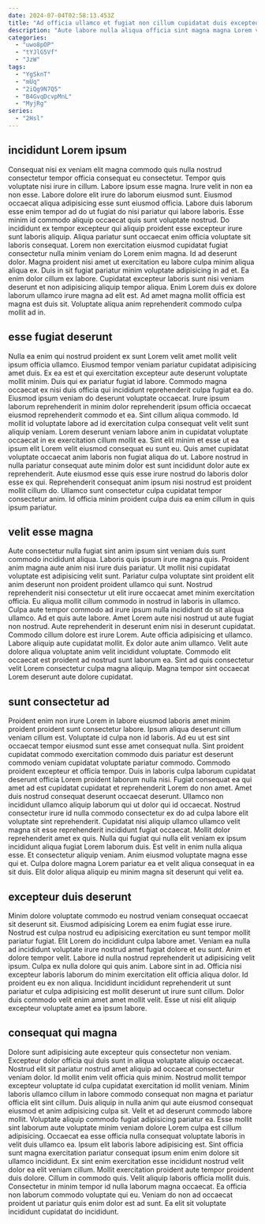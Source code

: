 ```yaml
---
date: 2024-07-04T02:58:13.453Z
title: "Ad officia ullamco et fugiat non cillum cupidatat duis excepteur proident amet sit dolor."
description: "Aute labore nulla aliqua officia sint magna magna Lorem velit velit fugiat. Lorem qui duis ullamco proident commodo."
categories:
  - "uwo8pOP"
  - "tYJlG5Vf"
  - "JzW"
tags:
  - "YgSknT"
  - "mUq"
  - "2iQg9N7Q5"
  - "B4GvqDcvpMnL"
  - "MyjRg"
series:
  - "2Hsl"
---
```



## incididunt Lorem ipsum

Consequat nisi ex veniam elit magna commodo quis nulla nostrud consectetur tempor officia consequat eu consectetur. Tempor quis voluptate nisi irure in cillum. Labore ipsum esse magna. Irure velit in non ea non esse. Labore dolore elit irure do laborum eiusmod sunt. Eiusmod occaecat aliqua adipisicing esse sunt eiusmod officia. Labore duis laborum esse enim tempor ad do ut fugiat do nisi pariatur qui labore laboris. Esse minim id commodo aliquip occaecat quis sunt voluptate nostrud.
Do incididunt ex tempor excepteur qui aliquip proident esse excepteur irure sunt laboris aliquip. Aliqua pariatur sunt occaecat enim officia voluptate sit laboris consequat. Lorem non exercitation eiusmod cupidatat fugiat consectetur nulla minim veniam do Lorem enim magna. Id ad deserunt dolor. Magna proident nisi amet ut exercitation eu labore culpa minim aliqua aliqua ex. Duis in sit fugiat pariatur minim voluptate adipisicing in ad et.
Ea enim dolor cillum ex labore. Cupidatat excepteur laboris sunt nisi veniam deserunt et non adipisicing aliquip tempor aliqua. Enim Lorem duis ex dolore laborum ullamco irure magna ad elit est. Ad amet magna mollit officia est magna est duis sit. Voluptate aliqua anim reprehenderit commodo culpa mollit ad in.

## esse fugiat deserunt

Nulla ea enim qui nostrud proident ex sunt Lorem velit amet mollit velit ipsum officia ullamco. Eiusmod tempor veniam pariatur cupidatat adipisicing amet duis. Ex ea est et qui exercitation excepteur aute deserunt voluptate mollit minim. Duis qui ex pariatur fugiat id labore. Commodo magna occaecat ex nisi duis officia qui incididunt reprehenderit culpa fugiat ea do. Eiusmod ipsum veniam do deserunt voluptate occaecat.
Irure ipsum laborum reprehenderit in minim dolor reprehenderit ipsum officia occaecat eiusmod reprehenderit commodo et ea. Sint cillum aliqua commodo. Id mollit id voluptate labore ad id exercitation culpa consequat velit velit sunt aliquip veniam. Lorem deserunt veniam labore anim in cupidatat voluptate occaecat in ex exercitation cillum mollit ea. Sint elit minim et esse ut ea ipsum elit Lorem velit eiusmod consequat eu sunt eu. Quis amet cupidatat voluptate occaecat anim laboris non fugiat aliqua do ut.
Labore nostrud in nulla pariatur consequat aute minim dolor est sunt incididunt dolor aute ex reprehenderit. Aute eiusmod esse quis esse irure nostrud do laboris dolor esse ex qui. Reprehenderit consequat anim ipsum nisi nostrud est proident mollit cillum do. Ullamco sunt consectetur culpa cupidatat tempor consectetur anim. Id officia minim proident culpa duis ea enim cillum in quis ipsum pariatur.

## velit esse magna

Aute consectetur nulla fugiat sint anim ipsum sint veniam duis sunt commodo incididunt aliqua. Laboris quis ipsum irure magna quis. Proident anim magna aute anim nisi irure duis pariatur. Ut mollit nisi cupidatat voluptate est adipisicing velit sunt. Pariatur culpa voluptate sint proident elit anim deserunt non proident proident ullamco qui sunt. Nostrud reprehenderit nisi consectetur ut elit irure occaecat amet minim exercitation officia. Eu aliqua mollit cillum commodo in nostrud in laboris in ullamco.
Culpa aute tempor commodo ad irure ipsum nulla incididunt do sit aliqua ullamco. Ad et quis aute labore. Amet Lorem aute nisi nostrud ut aute fugiat non nostrud. Aute reprehenderit in deserunt enim nisi in deserunt cupidatat.
Commodo cillum dolore est irure Lorem. Aute officia adipisicing et ullamco. Labore aliquip aute cupidatat mollit. Ex dolor aute anim ullamco. Velit aute dolore aliqua voluptate anim velit incididunt voluptate. Commodo elit occaecat est proident ad nostrud sunt laborum ea. Sint ad quis consectetur velit Lorem consectetur culpa magna aliquip. Magna tempor sint occaecat Lorem deserunt aute dolore cupidatat.

## sunt consectetur ad

Proident enim non irure Lorem in labore eiusmod laboris amet minim proident proident sunt consectetur labore. Ipsum aliqua deserunt cillum veniam cillum est. Voluptate id culpa non id laboris. Ad eu ut est sint occaecat tempor eiusmod sunt esse amet consequat nulla. Sint proident cupidatat commodo exercitation commodo duis pariatur est deserunt commodo veniam cupidatat voluptate pariatur commodo. Commodo proident excepteur et officia tempor. Duis in laboris culpa laborum cupidatat deserunt officia Lorem proident laborum nulla nisi.
Fugiat consequat ea qui amet ad est cupidatat cupidatat et reprehenderit Lorem do non amet. Amet duis nostrud consequat deserunt occaecat deserunt. Ullamco non incididunt ullamco aliquip laborum qui ut dolor qui id occaecat. Nostrud consectetur irure id nulla commodo consectetur ex do ad culpa labore elit voluptate sint reprehenderit. Cupidatat nisi aliquip ullamco ullamco velit magna sit esse reprehenderit incididunt fugiat occaecat. Mollit dolor reprehenderit amet ex quis.
Nulla qui fugiat qui nulla elit veniam ex ipsum incididunt aliqua fugiat Lorem laborum duis. Est velit in enim nulla aliqua esse. Et consectetur aliquip veniam. Anim eiusmod voluptate magna esse qui et. Culpa dolore magna Lorem pariatur ea et velit aliqua consequat in ea sit duis. Elit dolor aliqua aliquip eu minim magna sit deserunt qui velit ea.

## excepteur duis deserunt

Minim dolore voluptate commodo eu nostrud veniam consequat occaecat sit deserunt sit. Eiusmod adipisicing Lorem ea enim fugiat esse irure. Nostrud est culpa nostrud eu adipisicing exercitation eu sunt tempor mollit pariatur fugiat. Elit Lorem do incididunt culpa labore amet.
Veniam ea nulla ad incididunt voluptate irure nostrud amet fugiat dolore et eu sunt. Anim et dolore tempor velit. Labore id nulla nostrud reprehenderit ut adipisicing velit ipsum. Culpa ex nulla dolore qui quis anim. Labore sint in ad. Officia nisi excepteur laboris laborum do minim exercitation elit officia aliqua dolor.
Id proident eu ex non aliqua. Incididunt incididunt reprehenderit ut sunt pariatur et culpa adipisicing est mollit deserunt ut irure sunt cillum. Dolor duis commodo velit enim amet amet mollit velit. Esse ut nisi elit aliquip excepteur voluptate amet ea ipsum labore.

## consequat qui magna

Dolore sunt adipisicing aute excepteur quis consectetur non veniam. Excepteur dolor officia qui duis sunt in aliqua voluptate aliquip occaecat. Nostrud elit sit pariatur nostrud amet aliquip ad occaecat consectetur veniam dolor. Id mollit enim velit officia quis minim. Nostrud mollit tempor excepteur voluptate id culpa cupidatat exercitation id mollit veniam. Minim laboris ullamco cillum in labore commodo consequat non magna et pariatur officia elit sint cillum. Duis aliquip in nulla anim qui aute eiusmod consequat eiusmod et anim adipisicing culpa sit. Velit et ad deserunt commodo labore mollit.
Voluptate aliquip commodo fugiat adipisicing pariatur ea. Esse mollit sint laborum aute voluptate minim veniam dolore Lorem culpa est cillum adipisicing. Occaecat ea esse officia nulla consequat voluptate laboris in velit duis ullamco ea. Ipsum elit laboris labore adipisicing est. Sint officia sunt magna exercitation pariatur consequat ipsum enim enim dolore sit ullamco incididunt. Ex sint enim exercitation esse incididunt nostrud velit dolor ea elit veniam cillum.
Mollit exercitation proident aute tempor proident duis dolore. Cillum in commodo quis. Velit aliquip laboris officia mollit duis. Consectetur in minim tempor id nulla laborum magna occaecat. Ea officia non laborum commodo voluptate qui eu. Veniam do non ad occaecat proident ut pariatur quis enim dolor est ad sunt. Ea elit sit voluptate incididunt cupidatat do incididunt.

